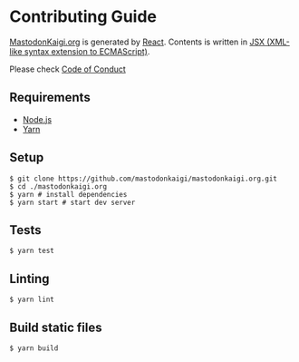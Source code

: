 # Contributing Guide

[MastodonKaigi.org](https://mastodonkaigi.org/) is generated by [React](https://facebook.github.com/react/). Contents is written in [JSX (XML-like syntax extension to ECMAScript)](https://facebook.github.io/jsx/).

Please check [Code of Conduct](CODE_OF_CONDUCT.md)

## Requirements

- [Node.js](https://nodejs.org/)
- [Yarn](https://yarnpkg.com/)

## Setup

```console
$ git clone https://github.com/mastodonkaigi/mastodonkaigi.org.git
$ cd ./mastodonkaigi.org
$ yarn # install dependencies
$ yarn start # start dev server
```

## Tests

```console
$ yarn test
```

## Linting

```console
$ yarn lint
```

## Build static files

```console
$ yarn build
```
